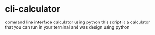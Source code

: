# cli-calculator
command line interface calculator using python
this script is a calculator that you can run in your terminal and was design using python
